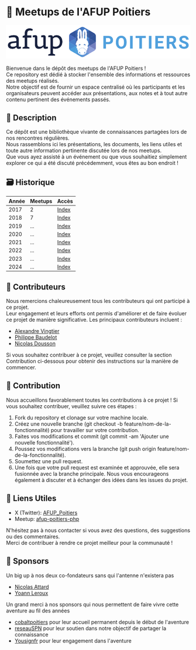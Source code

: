 # 📢 Meetups de l'AFUP Poitiers

![](assets/banner.png "Banniere AFUP Poitiers")

Bienvenue dans le dépôt des meetups de l'AFUP Poitiers !<br>
Ce repository est dédié à stocker l'ensemble des informations et ressources des meetups réalisés.<br>
Notre objectif est de fournir un espace centralisé où les participants et les organisateurs peuvent accéder aux présentations, aux notes et à tout autre contenu pertinent des événements passés.

## 📜 Description

Ce dépôt est une bibliothèque vivante de connaissances partagées lors de nos rencontres régulières.<br>
Nous rassemblons ici les présentations, les documents, les liens utiles et toute autre information pertinente discutée lors de nos meetups.<br>
Que vous ayez assisté à un événement ou que vous souhaitiez simplement explorer ce qui a été discuté précédemment, vous êtes au bon endroit !

## 🗃️ Historique

| Année | Meetups |  Accès                    |
|-------|---------|---------------------------|
| 2017  | 2       |  [Index](./2017/INDEX.md) |
| 2018  | 7       |  [Index](./2018/INDEX.md) |
| 2019  | ...     |  [Index](./2019/INDEX.md) |
| 2020  | ...     |  [Index](./2020/INDEX.md) |
| 2021  | ...     |  [Index](./2021/INDEX.md) |
| 2022  | ...     |  [Index](./2022/INDEX.md) |
| 2023  | ...     |  [Index](./2023/INDEX.md) |
| 2024  | ...     |  [Index](./2024/INDEX.md) |

## 🙏 Contributeurs

Nous remercions chaleureusement tous les contributeurs qui ont participé à ce projet.<br>
Leur engagement et leurs efforts ont permis d'améliorer et de faire évoluer ce projet de manière significative. Les principaux contributeurs incluent :

- [Alexandre Vingtier](https://github.com/alxvgt)
- [Philippe Baudelot](https://github.com/baudelotphilippe)
- [Nicolas Dousson](https://github.com/ndousson)

Si vous souhaitez contribuer à ce projet, veuillez consulter la section Contribution ci-dessous pour obtenir des instructions sur la manière de commencer.

## 🎁 Contribution

Nous accueillons favorablement toutes les contributions à ce projet ! Si vous souhaitez contribuer, veuillez suivre ces étapes :

1. Fork du repository et clonage sur votre machine locale.
2. Créez une nouvelle branche (git checkout -b feature/nom-de-la-fonctionnalité) pour travailler sur votre contribution.
3. Faites vos modifications et commit (git commit -am 'Ajouter une nouvelle fonctionnalité').
4. Poussez vos modifications vers la branche (git push origin feature/nom-de-la-fonctionnalité).
5. Soumettez une pull request.
6. Une fois que votre pull request est examinée et approuvée, elle sera fusionnée avec la branche principale. Nous vous encourageons également à discuter et à échanger des idées dans les issues du projet.

## 🔗 Liens Utiles

- X (Twitter): [AFUP_Poitiers](https://twitter.com/AFUP_Poitiers)
- Meetup: [afup-poitiers-php](https://www.meetup.com/afup-poitiers-php/)

N'hésitez pas à nous contacter si vous avez des questions, des suggestions ou des commentaires.<br>
Merci de contribuer à rendre ce projet meilleur pour la communauté !

## 💖 Sponsors

Un big up à nos deux co-fondateurs sans qui l'antenne n'existera pas

- [Nicolas Attard](https://twitter.com/verzuli)
- [Yoann Leroux](https://twitter.com/izi2c)

Un grand merci à nos sponsors qui nous permettent de faire vivre cette aventure au fil des années

- [cobaltpoitiers](https://twitter.com/cobaltpoitiers) pour leur accueil permanent depuis le début de l'aventure
- [reseauSPN](https://twitter.com/reseauSPN) pour leur soutien dans notre objectif de partager la connaissance 
- [Yousignfr](https://twitter.com/Yousignfr) pour leur engagement dans l'aventure